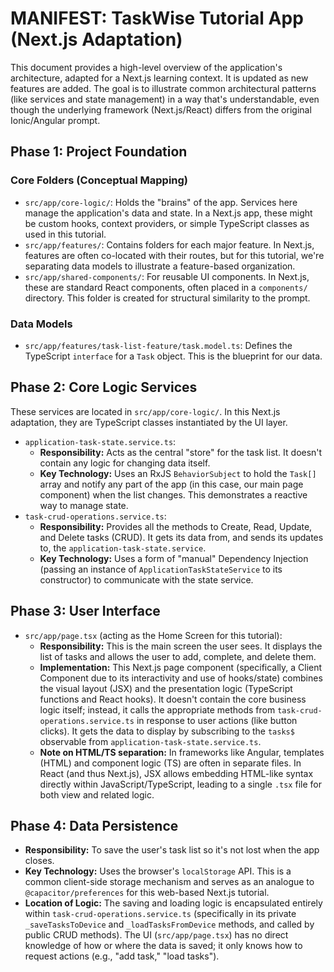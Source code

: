# MANIFEST: TaskWise Tutorial App (Next.js Adaptation)

This document provides a high-level overview of the application's architecture, adapted for a Next.js learning context. It is updated as new features are added. The goal is to illustrate common architectural patterns (like services and state management) in a way that's understandable, even though the underlying framework (Next.js/React) differs from the original Ionic/Angular prompt.

## Phase 1: Project Foundation

### Core Folders (Conceptual Mapping)

*   `src/app/core-logic/`: Holds the "brains" of the app. Services here manage the application's data and state. In a Next.js app, these might be custom hooks, context providers, or simple TypeScript classes as used in this tutorial.
*   `src/app/features/`: Contains folders for each major feature. In Next.js, features are often co-located with their routes, but for this tutorial, we're separating data models to illustrate a feature-based organization.
*   `src/app/shared-components/`: For reusable UI components. In Next.js, these are standard React components, often placed in a `components/` directory. This folder is created for structural similarity to the prompt.

### Data Models

*   `src/app/features/task-list-feature/task.model.ts`: Defines the TypeScript `interface` for a `Task` object. This is the blueprint for our data.

## Phase 2: Core Logic Services

These services are located in `src/app/core-logic/`. In this Next.js adaptation, they are TypeScript classes instantiated by the UI layer.

*   `application-task-state.service.ts`:
    *   **Responsibility:** Acts as the central "store" for the task list. It doesn't contain any logic for changing data itself.
    *   **Key Technology:** Uses an RxJS `BehaviorSubject` to hold the `Task[]` array and notify any part of the app (in this case, our main page component) when the list changes. This demonstrates a reactive way to manage state.
*   `task-crud-operations.service.ts`:
    *   **Responsibility:** Provides all the methods to Create, Read, Update, and Delete tasks (CRUD). It gets its data from, and sends its updates to, the `application-task-state.service`.
    *   **Key Technology:** Uses a form of "manual" Dependency Injection (passing an instance of `ApplicationTaskStateService` to its constructor) to communicate with the state service.

## Phase 3: User Interface

*   `src/app/page.tsx` (acting as the Home Screen for this tutorial):
    *   **Responsibility:** This is the main screen the user sees. It displays the list of tasks and allows the user to add, complete, and delete them.
    *   **Implementation:** This Next.js page component (specifically, a Client Component due to its interactivity and use of hooks/state) combines the visual layout (JSX) and the presentation logic (TypeScript functions and React hooks). It doesn't contain the core business logic itself; instead, it calls the appropriate methods from `task-crud-operations.service.ts` in response to user actions (like button clicks). It gets the data to display by subscribing to the `tasks$` observable from `application-task-state.service.ts`.
    *   **Note on HTML/TS separation:** In frameworks like Angular, templates (HTML) and component logic (TS) are often in separate files. In React (and thus Next.js), JSX allows embedding HTML-like syntax directly within JavaScript/TypeScript, leading to a single `.tsx` file for both view and related logic.

## Phase 4: Data Persistence

*   **Responsibility:** To save the user's task list so it's not lost when the app closes.
*   **Key Technology:** Uses the browser's `localStorage` API. This is a common client-side storage mechanism and serves as an analogue to `@capacitor/preferences` for this web-based Next.js tutorial.
*   **Location of Logic:** The saving and loading logic is encapsulated entirely within `task-crud-operations.service.ts` (specifically in its private `_saveTasksToDevice` and `_loadTasksFromDevice` methods, and called by public CRUD methods). The UI (`src/app/page.tsx`) has no direct knowledge of how or where the data is saved; it only knows how to request actions (e.g., "add task," "load tasks").

